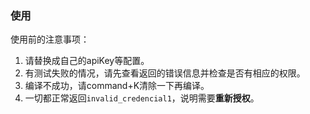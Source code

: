 ### 使用 ###

使用前的注意事项：

1. 请替换成自己的apiKey等配置。
2. 有测试失败的情况，请先查看返回的错误信息并检查是否有相应的权限。
3. 编译不成功，请command+K清除一下再编译。
4. 一切都正常返回`invalid_credencial1`，说明需要**重新授权**。